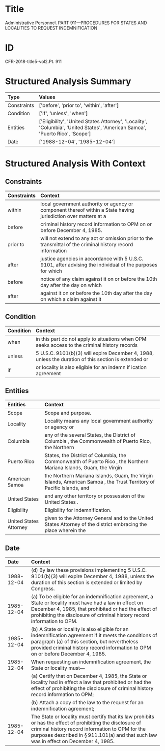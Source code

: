 # Title

 Administrative Personnel. PART 911—PROCEDURES FOR STATES AND LOCALITIES TO REQUEST INDEMNIFICATION


# ID

 CFR-2018-title5-vol2.Pt. 911


# Structured Analysis Summary

| Type        | Values                                                                                                                       |
|:------------|:-----------------------------------------------------------------------------------------------------------------------------|
| Constraints | ['before', 'prior to', 'within', 'after']                                                                                    |
| Condition   | ['if', 'unless', 'when']                                                                                                     |
| Entities    | ['Eligibility', 'United States Attorney', 'Locality', 'Columbia', 'United States', 'American Samoa', 'Puerto Rico', 'Scope'] |
| Date        | ['1988-12-04', '1985-12-04']                                                                                                 |


# Structured Analysis With Context

 


## Constraints

| Constraints   | Context                                                                                                        |
|:--------------|:---------------------------------------------------------------------------------------------------------------|
| within        | local government authority or agency or component thereof within a State having jurisdiction over matters at a |
| before        | criminal history record information to OPM on or before  December 4, 1985.                                     |
| prior to      | will not extend to any act or omission prior to the transmittal of the criminal history record information     |
| after         | justice agencies in accordance with 5 U.S.C. 9101, after advising the individual of the purposes for which     |
| before        | notice of any claim against it on or before the 10th day after the day on which                                |
| after         | against it on or before the 10th day after the day on which a claim against it                                 |


## Condition

| Condition   | Context                                                                                              |
|:------------|:-----------------------------------------------------------------------------------------------------|
| when        | in this part do not apply to situations when OPM seeks access to the criminal history records        |
| unless      | 5 U.S.C. 9101(b)(3) will expire December 4, 1988, unless the duration of this section is extended or |
| if          | or locality is also eligible for an indemn if ication agreement                                      |


## Entities

| Entities               | Context                                                                                                              |
|:-----------------------|:---------------------------------------------------------------------------------------------------------------------|
| Scope                  | Scope  and purpose.                                                                                                  |
| Locality               | Locality means any local government authority or agency or                                                           |
| Columbia               | any of the several States, the District of Columbia , the Commonwealth of Puerto Rico, the Northern                  |
| Puerto Rico            | States, the District of Columbia, the Commonwealth of Puerto Rico , the Northern Mariana Islands, Guam, the Virgin   |
| American Samoa         | the Northern Mariana Islands, Guam, the Virgin Islands, American Samoa , the Trust Territory of Pacific Islands, and |
| United States          | and any other territory or possession of the United States .                                                         |
| Eligibility            | Eligibility  for indemnification.                                                                                    |
| United States Attorney | given to the Attorney General and to the United States Attorney of the district embracing the place wherein the      |


## Date

| Date       | Context                                                                                                                                                                                                                                                            |
|:-----------|:-------------------------------------------------------------------------------------------------------------------------------------------------------------------------------------------------------------------------------------------------------------------|
| 1988-12-04 | (d) By law these provisions implementing 5 U.S.C. 9101(b)(3) will expire December 4, 1988, unless the duration of this section is extended or limited by Congress.                                                                                                 |
| 1985-12-04 | (a) To be eligible for an indemnification agreement, a State or locality must have had a law in effect on December 4, 1985, that prohibited or had the effect of prohibiting the disclosure of criminal history record information to OPM.                         |
| 1985-12-04 | (b) A State or locality is also eligible for an indemnification agreement if it meets the conditions of paragraph (a) of this section, but nevertheless provided criminal history record information to OPM on or before December 4, 1985.                         |
| 1985-12-04 | When requesting an indemnification agreement, the State or locality must&#8212;                                                                                                                                                                                    |
|            |             (a) Certify that on December 4, 1985, the State or locality had in effect a law that prohibited or had the effect of prohibiting the disclosure of criminal history record information to OPM;                                                         |
|            |             (b) Attach a copy of the law to the request for an indemnification agreement;                                                                                                                                                                          |
| 1985-12-04 | The State or locality must certify that its law prohibits or has the effect of prohibiting the disclosure of criminal history record information to OPM for the purposes described in &#167;&#8201;911.101(a) and that such law was in effect on December 4, 1985. |


